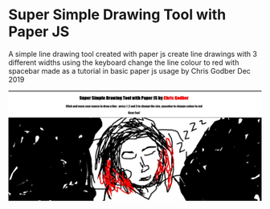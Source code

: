# Super Simple Drawing Tool with Paper JS 
 A simple line drawing tool created with paper js 
 create line drawings with 3 different widths using the keyboard
 change the line colour to red with spacebar
 made as a tutorial in basic paper js usage by Chris Godber Dec 2019

![Alt text](drawingtool.jpg?raw=true "Super Simple Drawing Tool")